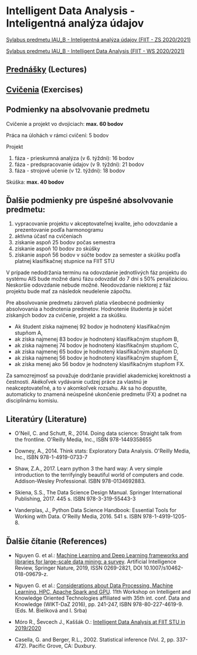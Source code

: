 #  Intelligent Data Analysis - Inteligentná analýza údajov

[Sylabus predmetu IAU_B - Inteligentná analýza údajov (FIIT - ZS 2020/2021)](https://is.stuba.sk/katalog/syllabus.pl?predmet=354704;lang=sk)

[Sylabus predmetu IAU_B - Intelligent Data Analysis (FIIT - WS 2020/2021)](https://is.stuba.sk/katalog/syllabus.pl?odkud=;zobrazit_sklad=0;zobrazit_obdobi=0;obdobi=;predmet=354704;typ=1;jazyk=3;vystup=1;lang=sk)

## [Prednášky](https://github.com/FIIT-IAU/2020-2021/tree/master/prednasky) (Lectures)



## [Cvičenia](https://github.com/FIIT-IAU/2020-2021/tree/master/cvicenia) (Exercises)



## Podmienky na absolvovanie predmetu
Cvičenie a projekt vo dvojiciach: **max. 60 bodov**

Práca na úlohách v rámci cvičení: 5 bodov

Projekt
1. fáza - prieskumná analýza (v 6. týždni): 16 bodov
2. fáza - predspracovanie údajov (v 9. týždni): 21 bodov
3. fáza - strojové učenie (v 12. týždni): 18 bodov

Skúška: **max. 40 bodov**

## Ďalšie podmienky pre úspešné absolvovanie predmetu:
1. vypracovanie projektu v akceptovateľnej kvalite, jeho odovzdanie a prezentovanie podľa harmonogramu
2. aktívna účasť na cvičeniach
3. získanie aspoň 25 bodov počas semestra
4. získanie aspoň 10 bodov zo skúšky
5. získanie aspoň 56 bodov v súčte bodov za semester a skúšku podľa platnej klasifikačnej stupnice na FIIT STU

V prípade nedodržania termínu na odovzdanie jednotlivých fáz projektu do systému AIS bude možné danú fázu odovzdať do 7 dní s 50% penalizáciou. Neskoršie odovzdanie nebude možné. Neodovzdanie niektorej z fáz projektu bude mať za následok neudelenie zápočtu.

Pre absolvovanie predmetu zároveň platia všeobecné podmienky absolvovania a hodnotenia predmetov. Hodnotenie študenta je súčet získaných bodov za cvičenie, projekt  a za skúšku. 

- Ak študent získa najmenej 92 bodov je hodnotený klasifikačným stupňom A, 
- ak získa najmenej 83 bodov je hodnotený klasifikačným stupňom B, 
- ak získa najmenej 74 bodov je hodnotený klasifikačným stupňom C, 
- ak získa najmenej 65 bodov je hodnotený klasifikačným stupňom D, 
- ak získa najmenej 56 bodov je hodnotený klasifikačným stupňom E, 
- ak získa menej ako 56 bodov je hodnotený klasifikačným stupňom FX. 

Za samozrejmosť sa považuje dodržanie pravidiel akademickej korektnosti a čestnosti. Akékoľvek vydávanie cudzej práce za vlastnú je neakceptovateľné, a to v akomkoľvek rozsahu. Ak sa ho dopustíte, automaticky to znamená neúspešné ukončenie predmetu (FX) a podnet na disciplinárnu komisiu.

Literatúry (Literature)
------------

- O'Neil, C. and Schutt, R., 2014. Doing data science: Straight talk from the frontline. O'Reilly Media, Inc., ISBN 978-1449358655

- Downey, A., 2014. Think stats: Exploratory Data Analysis. O'Reilly Media, Inc., ISBN 978-1-4919-0733-7

- Shaw, Z.A., 2017. Learn python 3 the hard way: A very simple introduction to the terrifyingly beautiful world of computers and code. Addison-Wesley Professional. ISBN 978-0134692883.

- Skiena, S.S., The Data Science Design Manual. Springer International Publishing, 2017. 445 s. ISBN 978-3-319-55443-3

- Vanderplas, J., Python Data Science Handbook: Essential Tools for Working with Data. O'Reilly Media, 2016. 541 s. ISBN 978-1-4919-1205-8.


Ďalšie čítanie (References)
------------
- Nguyen G. et al.: [Machine Learning and Deep Learning frameworks and libraries for large-scale data mining: a survey](https://doi.org/10.1007/s10462-018-09679-z). Artificial Intelligence Review, Springer Nature, 2019, ISSN 0269-2821, DOI 10.1007/s10462-018-09679-z.

- Nguyen G. et al.: [Considerations about Data Processing, Machine Learning, HPC, Apache Spark and GPU](https://giangzuzana.github.io/files/2016_WIKT-DaZ.pdf). 11th Workshop on Intelligent and Knowledge Oriented Technologies affiliated with 35th int. conf. Data and Knowledge (WIKT-DaZ 2016), pp. 241-247, ISBN 978-80-227-4619-9. (Eds. M. Bieliková and I. Srba)

- Móro R., Ševcech J., Kaššák O.: [Intelligent Data Analysis at FIIT STU in 2019/2020](https://github.com/robom/IAU-2019-2020)

- Casella, G. and Berger, R.L., 2002. Statistical inference (Vol. 2, pp. 337-472). Pacific Grove, CA: Duxbury.
